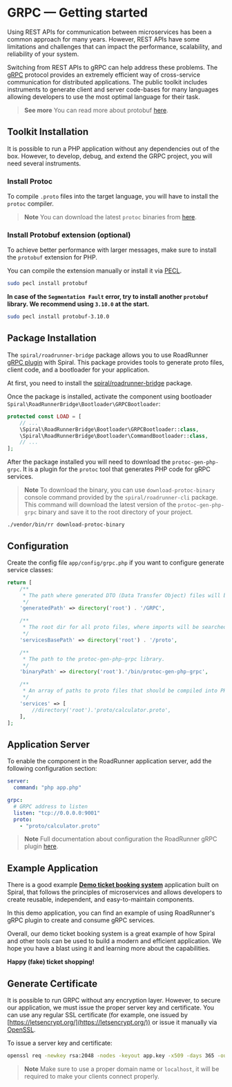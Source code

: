 # GRPC — Getting started

Using REST APIs for communication between microservices has been a common approach for many years. However, REST APIs
have some limitations and challenges that can impact the performance, scalability, and reliability of your system.

Switching from REST APIs to gRPC can help address these problems. The [gRPC](https://grpc.io/) protocol provides an
extremely efficient way of cross-service communication for distributed applications. The public toolkit includes
instruments to generate client and server code-bases for many languages allowing developers to use the most optimal
language for their task.

> **See more**
> You can read more about protobuf [here](https://developers.google.com/protocol-buffers/docs/overview).

## Toolkit Installation

It is possible to run a PHP application without any dependencies out of the box. However, to develop, debug, and extend
the GRPC project, you will need several instruments.

### Install Protoc

To compile `.proto` files into the target language, you will have to install the `protoc` compiler.

> **Note**
> You can download the latest `protoc` binaries from [here](https://github.com/protocolbuffers/protobuf/releases).

### Install Protobuf extension (optional)

To achieve better performance with larger messages, make sure to install the `protobuf` extension for PHP.

You can compile the extension manually or install it via [PECL](https://pecl.php.net/package/protobuf).

```bash
sudo pecl install protobuf
```

**In case of the `Segmentation Fault` error, try to install another `protobuf` library. We recommend using `3.10.0` at
the start.**

```bash
sudo pecl install protobuf-3.10.0
```

## Package Installation

The `spiral/roadrunner-bridge` package allows you to use RoadRunner
[gRPC plugin](https://roadrunner.dev/docs/app-server-grpc) with Spiral. This package provides tools to generate proto 
files, client code, and a bootloader for your application.

At first, you need to install the [spiral/roadrunner-bridge](../start/server.md#roadrunner-bridge) package.

Once the package is installed, activate the component using 
bootloader `Spiral\RoadRunnerBridge\Bootloader\GRPCBootloader`:

```php app/src/Application/Kernel.php
protected const LOAD = [
    // ...
    \Spiral\RoadRunnerBridge\Bootloader\GRPCBootloader::class,
    \Spiral\RoadRunnerBridge\Bootloader\CommandBootloader::class,
    // ...
];
```

After the package installed you will need to download the `protoc-gen-php-grpc`. It is a plugin for the `protoc` tool
that generates PHP code for gRPC services.

> **Note**
> To download the binary, you can use `download-protoc-binary` console command provided by the
> `spiral/roadrunner-cli` package. This command will download the latest version of the `protoc-gen-php-grpc` binary and
> save it to the root directory of your project.

```terminal
./vendor/bin/rr download-protoc-binary
```

## Configuration

Create the config file `app/config/grpc.php` if you want to configure generate service classes:

```php app/config/grpc.php
return [
    /**
     * The path where generated DTO (Data Transfer Object) files will be stored.
     */
    'generatedPath' => directory('root') . '/GRPC',

    /**
     * The root dir for all proto files, where imports will be searched.
     */
    'servicesBasePath' => directory('root') . '/proto',

    /**
     * The path to the protoc-gen-php-grpc library.
     */
    'binaryPath' => directory('root').'/bin/protoc-gen-php-grpc',

    /**
     * An array of paths to proto files that should be compiled into PHP by the grpc:generate console command.
     */
    'services' => [
        //directory('root').'proto/calculator.proto',
    ],
];
```

## Application Server

To enable the component in the RoadRunner application server, add the following configuration section:

```yaml .rr.yaml
server:
  command: "php app.php"

grpc:
  # GRPC address to listen
  listen: "tcp://0.0.0.0:9001"
  proto:
    - "proto/calculator.proto"
```

> **Note**
> Full documentation about configuration the RoadRunner gRPC
> plugin [here](https://roadrunner.dev/docs/app-server-grpc).

## Example Application

There is a good example [**Demo ticket booking system**](https://github.com/spiral/ticket-booking) application built 
on Spiral, that follows the principles of microservices and allows developers to create reusable, independent, and 
easy-to-maintain components.

In this demo application, you can find an example of using RoadRunner's gRPC plugin to create and consume gRPC services.

Overall, our demo ticket booking system is a great example of how Spiral and other tools can be used to build 
a modern and efficient application. We hope you have a blast using it and learning more about the capabilities. 

**Happy (fake) ticket shopping!**

## Generate Certificate

It is possible to run GRPC without any encryption layer. However, to secure our application, we must issue
the proper server key and certificate. You can use any regular SSL certificate (for example, one issued
by [https://letsencrypt.org/](https://letsencrypt.org/)) or issue it manually via [OpenSSL](https://www.openssl.org/).

To issue a server key and certificate:

```bash
openssl req -newkey rsa:2048 -nodes -keyout app.key -x509 -days 365 -out app.crt
```

> **Note**
> Make sure to use a proper domain name or `localhost`, it will be required to make your clients connect properly.
